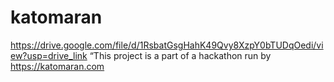 # katomaran
https://drive.google.com/file/d/1RsbatGsgHahK49Qvy8XzpY0bTUDqOedi/view?usp=drive_link
“This project is a part of a hackathon run by https://katomaran.com
